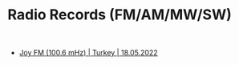 # Radio Records (FM/AM/MW/SW)

<br>

- [Joy FM (100.6 mHz) | Turkey | 18.05.2022](https://drive.google.com/file/d/1OtLbQUxFKcMMmhO_WxST-fqav6dv8s0e/view?usp=sharing)
